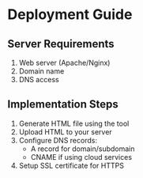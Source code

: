 # Deployment Guide

## Server Requirements
1. Web server (Apache/Nginx)
2. Domain name
3. DNS access

## Implementation Steps
1. Generate HTML file using the tool
2. Upload HTML to your server
3. Configure DNS records:
   - A record for domain/subdomain
   - CNAME if using cloud services
4. Setup SSL certificate for HTTPS
